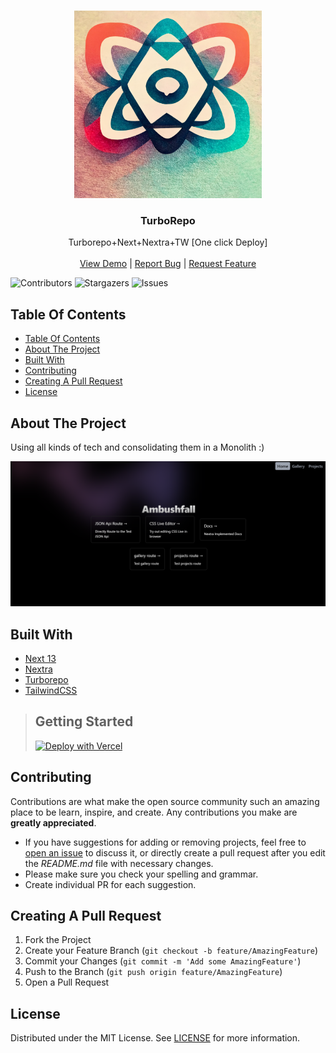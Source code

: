 <br/>
<p align="center">
  <a href="https://github.com/Ambushfall/turborepo">
    <img src="apps/experimentalapp/public/midj/monorepo.png/" alt="Logo" width="300" height="300">
  </a>

  <h3 align="center">TurboRepo</h3>

  <p align="center">
    Turborepo+Next+Nextra+TW [One click Deploy]
    <br/>
    <br/>
    <a href="https://ambushfall-next13-app.vercel.app/" target="_blank">View Demo</a>
    |
    <a href="https://github.com/Ambushfall/turborepo/issues">Report Bug</a>
    |
    <a href="https://github.com/Ambushfall/turborepo/issues">Request Feature</a>
  </p>
</p>

![Contributors](https://img.shields.io/github/contributors/Ambushfall/turborepo?color=dark-green) 
![Stargazers](https://img.shields.io/github/stars/Ambushfall/turborepo?style=social) 
![Issues](https://img.shields.io/github/issues/Ambushfall/turborepo) 

## Table Of Contents

- [Table Of Contents](#table-of-contents)
- [About The Project](#about-the-project)
- [Built With](#built-with)
- [Contributing](#contributing)
- [Creating A Pull Request](#creating-a-pull-request)
- [License](#license)

## About The Project

Using all kinds of tech and consolidating them in a Monolith :)

![Screen Shot](demo/demo.png)

## Built With

* [Next 13](https://nextjs.org/blog/next-13-4)
* [Nextra](https://nextra.site/)
* [Turborepo](https://turbo.build/)
* [TailwindCSS](https://tailwindcss.com/)

> ## Getting Started 
> [![Deploy with Vercel](https://vercel.com/button)](https://vercel.com/new/clone?repository-url=https%3A%2F%2Fgithub.com%2FAmbushfall%2Fturborepo&env=PRS_ACC_TOK&envDescription=Github%20Personal%20Access%20Token&envLink=https%3A%2F%2Fgithub.com%2Fsettings%2Ftokens&project-name=monorepo-next13-nextra&repository-name=monorepo-next13-nextra&demo-title=turborepo&demo-description=Using%20all%20new%20tech%20intertwined%20into%20a%20monorepo%20for%20fun!&demo-url=https%3A%2F%2Fambushfall-next13-app.vercel.app%2F&demo-image=https%3A%2F%2Fraw.githubusercontent.com%2FAmbushfall%2Fturborepo%2Fmaster%2Fdemo%2Fdemo.png)

## Contributing

Contributions are what make the open source community such an amazing place to be learn, inspire, and create. Any contributions you make are **greatly appreciated**.
* If you have suggestions for adding or removing projects, feel free to [open an issue](https://github.com/Ambushfall/turborepo/issues/new) to discuss it, or directly create a pull request after you edit the *README.md* file with necessary changes.
* Please make sure you check your spelling and grammar.
* Create individual PR for each suggestion.
<!-- * Please also read through the [Code Of Conduct](https://github.com/Ambushfall/turborepo/blob/
/CODE_OF_CONDUCT.md) before posting your first idea as well. -->

## Creating A Pull Request

1. Fork the Project
2. Create your Feature Branch (`git checkout -b feature/AmazingFeature`)
3. Commit your Changes (`git commit -m 'Add some AmazingFeature'`)
4. Push to the Branch (`git push origin feature/AmazingFeature`)
5. Open a Pull Request

## License

Distributed under the MIT License. See [LICENSE](https://github.com/Ambushfall/turborepo/blob/master/LICENSE.md) for more information.
